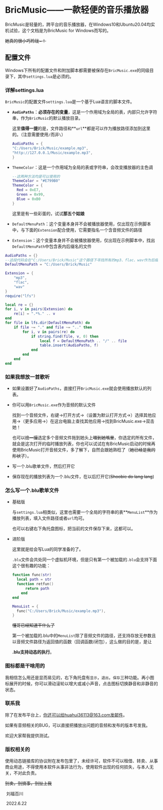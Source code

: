 # BricMusic——一款轻便的音乐播放器

BricMusic是轻量的，跨平台的音乐播放器，在Windows10和Ubuntu20.04均实机试验，这个文档是为BricMusic for Windows而写的。

~~她真的很小巧玲珑~！~~

## 配置文件

Windows下所有的配置文件和附加脚本都需要被保存在`BricMusic.exe`的同级目录下，其中`settings.lua`是必须的。

### 详解settings.lua

`BricMusic`的配置文件`settings.lua`是一个基于Lua语言的脚本文件。

- **`AudioPaths`**：**必须存在的变量**，这是一个作用域为全局的表，内部只允许字符串，作为`BricMusic`的默认播放目录。

  这里**值得一提**的是，文件路径和**`url`**都是可以作为播放路径添加到这里的。（注意需要使用`/`而非`\`）

  ```lua
  AudioPaths = {
  "C:/Users/Brick/Music/example.mp3",
  "http://127.0.0.1/Music/example.mp3",
  }
  ```

- `ThemeColor`：这是一个作用域为全局的表或字符串，会改变播放器的主色调

  ```lua
  --这两种方法均是可以使用的
  ThemeColor = "#E799B0"
  ThemeColor = {
  	Red = 0xE7,
  	Green = 0x99,
  	Blue = 0xB0
  }
  ```

  这里是有一些彩蛋的，试试**那五个姑娘**

- `DefaultMenuPath`：这个变量本身并不会被播放器使用，仅出现在示例脚本中，与下面的`Extension`配合使用，它需要指名一个含音频文件的路径
- `Extension`：这个变量本身并不会被播放器使用，仅出现在示例脚本中，找出`DefaultMenuPath`中包含表内后缀名的文件

```lua
AudioPaths = {}
--这段代码会在"C:/Users/Brick/Music"这个路径下寻找所有的mp3、flac、wav作为后缀的文件并加入到AudioPath中
DefaultMenuPath = "C:/Users/Brick/Music"

Extension = {
    "mp3",
    "flac",
    "wav"
}
require("lfs")

local re = {}
for i, v in pairs(Extension) do
    re[i] = ".*%." .. v
end
for file in lfs.dir(DefaultMenuPath) do
    if file ~= "." and file ~= ".." then
        for i, v in pairs(re) do
            if string.find(file, v, 0) then
                local f = DefaultMenuPath .. "/" .. file
                table.insert(AudioPaths, f)
            end
        end
    end
end
```

### 如果我想放一首歌听

- 如果设置好了`AudioPaths`，直接打开`BricMusic.exe`就会使用播放默认的列表。

- 你可以用`BricMusic.exe`作为音频的默认文件

  找到一个音频文件，右键->打开方式->（设置为默认打开方式->）选择其他应用->（更多应用->）在这台电脑上查找其他应用->找到BricMusic.exe->双击她！

  也可以~~捻一撮~~选定多个音频文件拖到她头上~~喂到她嘴里~~，你选定的所有文件，就会是这次打开的临时播放列表，你也可以试试在有BricMusic启动的时候再使用BricMusic打开音频文件，多了解下，自然会跟她熟稔了（~~她已经是我的形状了~~）。

- 写一个.blu歌单文件，然后打开它
- 保存现在的播放列表为一个.blu文件，在以后打开它(~~Shoobie do lang lang~~)

### 怎么写一个.blu歌单文件

- 基础版

  与`settings.lua`相类似，这里也需要一个全局的字符串的表**`MenuList`**作为播放列表，填入文件路径或者`url`均可。

  也可以右键右下角托盘图标，把当前的文件保存下来，这都可以。

- 进阶版

  这里就是给会写Lua的同学准备的了。

  `.blu`文件会共处同一个虚拟机环境，但是只有第一个被加载的`.blu`会支持下面这个很有趣的功能：

  ```lua
  function func(str)
  	local path = str
  	function retfun()
  		return path
      end
  end
  
  MenuList = {
  	func("C:/Users/Brick/Music/example.mp3"),
  }
  ```

  ~~懂哥已经知道干什么了~~

  第一个被加载的.blu中的`MenuList`除了音频文件的路径，还支持存放无参数且以音频文件路径为返回值的函数（回调函数/闭包），这么做的目的是，是让

  **.blu支持动态的执行**。

### 图标都是干啥用的

我相信怎么用还是显而易见的，右下角托盘有`显示`，`退出`，`保存`三种功能。再小图标展开的时候，你可以滑动滚轮以增大或减小声音，点击图标切换静音和非静音的状态。

### 联系我

除了在发布平台上，你还可以给huahui36113@163.com发邮件。

如果有音频相关的BUG，可以直接把播放出问题的音频和发布的版本号发我。

欢迎大家帮我提供测试。

### 版权相关的

使用动态链接库的协议附在发布包里了，未经许可，软件不可以租借、转卖、从事商业用途，不得使用本软件从事非法行为，使用软件出现的任何损失，与本人无关，不对此负责。

~~别卖，别搞事，别扯上我~~

​																																																														刘福百川

​																																																														2022.6.22